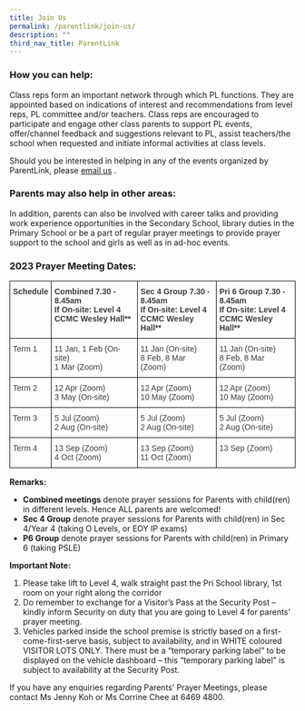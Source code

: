 ```yaml
---
title: Join Us
permalink: /parentlink/join-us/
description: ""
third_nav_title: ParentLink
---
```

### How you can help:

Class reps form an important network through which PL functions. They are appointed based on indications of interest and recommendations from level reps, PL committee and/or teachers. Class reps are encouraged to participate and engage other class parents to support PL events, offer/channel feedback and suggestions relevant to PL, assist teachers/the school when requested and initiate informal activities at class levels.  

Should you be interested in helping in any of the events organized by ParentLink, please [email us](mailto:mgss@moe.edu.sg) .

### Parents may also help in other areas:

In addition, parents can also be involved with career talks and providing work experience opportunities in the Secondary School, library duties in the Primary School or be a part of regular prayer meetings to provide prayer support to the school and girls as well as in ad-hoc events.

  

### 2023 Prayer Meeting Dates:

<style type="text/css">
.tg  {border-collapse:collapse;border-spacing:0;}
.tg td{border-color:black;border-style:solid;border-width:1px;font-family:Arial, sans-serif;font-size:14px;
  overflow:hidden;padding:10px 5px;word-break:normal;}
.tg th{border-color:black;border-style:solid;border-width:1px;font-family:Arial, sans-serif;font-size:14px;
  font-weight:normal;overflow:hidden;padding:10px 5px;word-break:normal;}
.tg .tg-uwnk{color:#3D3D3D;text-align:left;vertical-align:top}
.tg .tg-bzr3{color:#3D3D3D;font-weight:bold;text-align:left;vertical-align:top}
</style>
<table class="tg">
<thead>
  <tr>
    <th class="tg-bzr3">Schedule</th>
    <th class="tg-bzr3">Combined 7.30 - 8.45am <br>
      If On-site: Level 4 CCMC Wesley Hall**</th>
    <th class="tg-bzr3">Sec 4 Group 7.30 - 8.45am <br>
      If On-site: Level 4 CCMC Wesley Hall**</th>
    <th class="tg-bzr3">Pri 6 Group 7.30 - 8.45am <br>
      If On-site: Level 4 CCMC Wesley Hall**</th>
  </tr>
</thead>
<tbody>
  <tr>
    <td class="tg-uwnk">Term 1</td>
    <td class="tg-uwnk">11 Jan, 1 Feb (On-site) <br>
			1 Mar (Zoom)</td>
    <td class="tg-uwnk">11 Jan (On-site) <br>
      8 Feb, 8 Mar (Zoom)</td>
    <td class="tg-uwnk">11 Jan (On-site) <br>
      8 Feb, 8 Mar (Zoom)</td>
  </tr>
  <tr>
    <td class="tg-uwnk">Term 2</td>
    <td class="tg-uwnk">12 Apr (Zoom) <br>
      3 May (On-site)</td>
    <td class="tg-uwnk">12 Apr (Zoom) <br>
      10 May (Zoom)</td>
    <td class="tg-uwnk">12 Apr (Zoom) <br>
      10 May (Zoom)</td>
  </tr>
  <tr>
    <td class="tg-uwnk">Term 3</td>
    <td class="tg-uwnk">5 Jul (Zoom) <br>
      2 Aug (On-site)</td>
    <td class="tg-uwnk">5 Jul (Zoom) <br>
      2 Aug (On-site)</td>
    <td class="tg-uwnk">5 Jul (Zoom) <br>
      2 Aug (On-site)</td>
  </tr>
  <tr>
    <td class="tg-uwnk">Term 4</td>
    <td class="tg-uwnk">13 Sep (Zoom) <br>
      4 Oct (Zoom)</td>
    <td class="tg-uwnk">13 Sep (Zoom) <br>
      11 Oct (Zoom)</td>
    <td class="tg-uwnk">13 Sep (Zoom)</td>
  </tr>
</tbody>
</table>

**Remarks:**

*   **Combined meetings** denote prayer sessions for Parents with child(ren) in different levels. Hence ALL parents are welcomed!
*   **Sec 4 Group** denote prayer sessions for Parents with child(ren) in Sec 4/Year 4 (taking O Levels, or EOY IP exams)
*   **P6 Group** denote prayer sessions for Parents with child(ren) in Primary 6 (taking PSLE)

  

**Important Note:**

1.  Please take lift to Level 4, walk straight past the Pri School library, 1st room on your right along the corridor
2.  Do remember to exchange for a Visitor’s Pass at the Security Post – kindly inform Security on duty that you are going to Level 4 for parents’ prayer meeting.
3.  Vehicles parked inside the school premise is strictly based on a first-come-first-serve basis, subject to availability, and in WHITE coloured VISITOR LOTS ONLY. There must be a “temporary parking label” to be displayed on the vehicle dashboard – this “temporary parking label” is subject to availability at the Security Post.

  

If you have any enquiries regarding Parents’ Prayer Meetings, please contact Ms Jenny Koh or Ms Corrine Chee at 6469 4800.